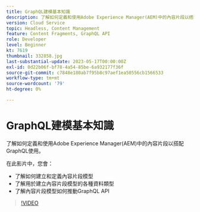 ```yaml
---
title: GraphQL建模基本知識
description: 了解如何定義和使用Adobe Experience Manager(AEM)中的內容片段以搭配GraphQL使用。
version: Cloud Service
topic: Headless, Content Management
feature: Content Fragments, GraphQL API
role: Developer
level: Beginner
kt: 7619
thumbnail: 332858.jpg
last-substantial-update: 2023-05-17T00:00:00Z
exl-id: 0d22b06f-bf78-4a54-85be-6a932177f36f
source-git-commit: c7848e180ab7f95b8c97aef1ea50556cb1566533
workflow-type: tm+mt
source-wordcount: '79'
ht-degree: 0%

---
```


# GraphQL建模基本知識

了解如何定義和使用Adobe Experience Manager(AEM)中的內容片段以搭配GraphQL使用。

在此影片中，您會：

+ 了解如何建立和定義內容片段模型
+ 了解用於建立內容片段模型的各種資料類型
+ 了解內容片段模型如何推動GraphQL API

>[!VIDEO](https://video.tv.adobe.com/v/332858?quality=12&learn=on)

